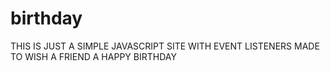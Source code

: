# birthday
THIS IS JUST A SIMPLE JAVASCRIPT SITE WITH EVENT LISTENERS MADE TO WISH A FRIEND A HAPPY BIRTHDAY
